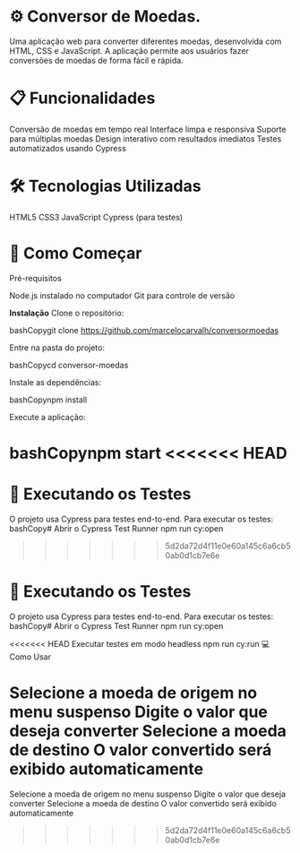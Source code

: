 # ⚙️ Conversor de Moedas.
Uma aplicação web para converter diferentes moedas, desenvolvida com HTML, CSS e JavaScript. A aplicação permite aos usuários fazer conversões de moedas de forma fácil e rápida.

# 📋 Funcionalidades
Conversão de moedas em tempo real Interface limpa e responsiva Suporte para múltiplas moedas Design interativo com resultados imediatos Testes automatizados usando Cypress

# 🛠️ Tecnologias Utilizadas
HTML5 CSS3 JavaScript Cypress (para testes)

# 🚀 Como Começar
Pré-requisitos

Node.js instalado no computador Git para controle de versão

**Instalação**
Clone o repositório:

bashCopygit clone https://github.com/marcelocarvalh/conversormoedas

Entre na pasta do projeto:

bashCopycd conversor-moedas

Instale as dependências:

bashCopynpm install

Execute a aplicação:

bashCopynpm start
<<<<<<< HEAD
=======

# 🧪 Executando os Testes

O projeto usa Cypress para testes end-to-end. Para executar os testes:
bashCopy# Abrir o Cypress Test Runner
npm run cy:open
>>>>>>> 5d2da72d4f11e0e60a145c6a6cb50ab0d1cb7e6e

# 🧪 Executando os Testes
O projeto usa Cypress para testes end-to-end. Para executar os testes: bashCopy# Abrir o Cypress Test Runner npm run cy:open

<<<<<<< HEAD
Executar testes em modo headless
npm run cy:run 💻 Como Usar

Selecione a moeda de origem no menu suspenso Digite o valor que deseja converter Selecione a moeda de destino O valor convertido será exibido automaticamente
=======
Selecione a moeda de origem no menu suspenso
Digite o valor que deseja converter
Selecione a moeda de destino
O valor convertido será exibido automaticamente
>>>>>>> 5d2da72d4f11e0e60a145c6a6cb50ab0d1cb7e6e
